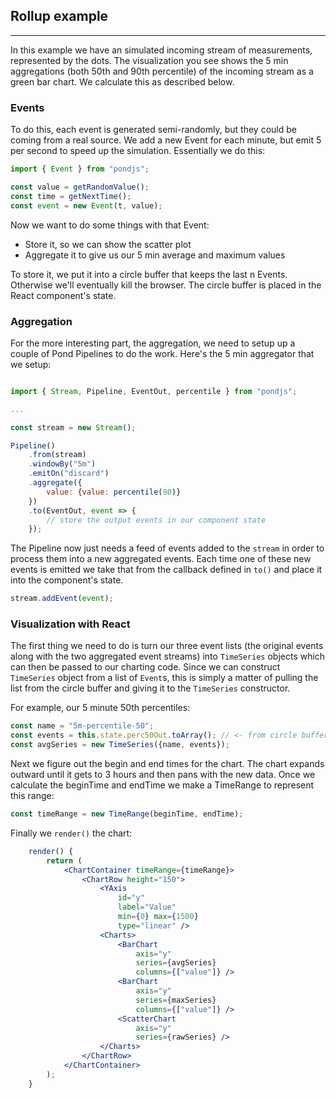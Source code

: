 ## Rollup example
---
In this example we have an simulated incoming stream of measurements, represented by the dots. The visualization you see shows the 5 min aggregations (both 50th and 90th percentile) of the incoming stream as a green bar chart. We calculate this as described below.

### Events

To do this, each event is generated semi-randomly, but they could be coming from a real source. We add a new Event for each minute, but emit 5 per second to speed up the simulation. Essentially we do this:

```js
import { Event } from "pondjs";

const value = getRandomValue();
const time = getNextTime();
const event = new Event(t, value);
```

Now we want to do some things with that Event:

 * Store it, so we can show the scatter plot
 * Aggregate it to give us our 5 min average and maximum values

To store it, we put it into a circle buffer that keeps the last n Events. Otherwise we'll eventually kill the browser. The circle buffer is placed in the React component's state.

### Aggregation

For the more interesting part, the aggregation, we need to setup up a couple of Pond Pipelines to do the work. Here's the 5 min aggregator that we setup:

```js

import { Stream, Pipeline, EventOut, percentile } from "pondjs";

...

const stream = new Stream();

Pipeline()
    .from(stream)
    .windowBy("5m")
    .emitOn("discard")
    .aggregate({
        value: {value: percentile(90)}
    })
    .to(EventOut, event => {
        // store the output events in our component state
    });
```

The Pipeline now just needs a feed of events added to the `stream` in order to process them into a new aggregated events. Each time one of these new events is emitted we take that from the callback defined in `to()` and place it into the component's state.


```js
stream.addEvent(event);
```

### Visualization with React

The first thing we need to do is turn our three event lists (the original events along with the two aggregated event streams) into `TimeSeries` objects which can then be passed to our charting code. Since we can construct `TimeSeries` object from a list of `Event`s, this is simply a matter of pulling the list from the circle buffer and giving it to the `TimeSeries` constructor.

For example, our 5 minute 50th percentiles:

```js
const name = "5m-percentile-50";
const events = this.state.perc50Out.toArray(); // <- from circle buffer
const avgSeries = new TimeSeries({name, events});
```

Next we figure out the begin and end times for the chart. The chart expands outward until it gets to 3 hours and then pans with the new data. Once we calculate the beginTime and endTime we make a TimeRange to represent this range:

```js
const timeRange = new TimeRange(beginTime, endTime);
```

Finally we `render()` the chart:

```jsx
    render() {
        return (
            <ChartContainer timeRange={timeRange}>
                <ChartRow height="150">
                    <YAxis
                        id="y"
                        label="Value"
                        min={0} max={1500}
                        type="linear" />
                    <Charts>
                        <BarChart
                            axis="y"
                            series={avgSeries}
                            columns={["value"]} />
                        <BarChart
                            axis="y"
                            series={maxSeries}
                            columns={["value"]} />
                        <ScatterChart
                            axis="y"
                            series={rawSeries} />
                    </Charts>
                </ChartRow>
            </ChartContainer>
        );
    }
```
